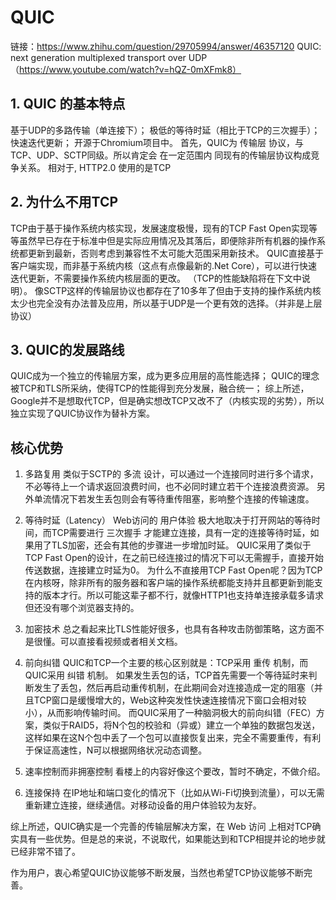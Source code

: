 # QUIC
链接：https://www.zhihu.com/question/29705994/answer/46357120
QUIC: next generation multiplexed transport over UDP（https://www.youtube.com/watch?v=hQZ-0mXFmk8）

## 1. QUIC 的基本特点
基于UDP的多路传输（单连接下）；
极低的等待时延（相比于TCP的三次握手）；
快速迭代更新；
开源于Chromium项目中。
首先，QUIC为 传输层 协议，与TCP、UDP、SCTP同级。所以肯定会 在一定范围内 同现有的传输层协议构成竞争关系。
相对于, HTTP2.0 使用的是TCP

## 2. 为什么不用TCP
TCP由于基于操作系统内核实现，发展速度极慢，现有的TCP Fast Open实现等等虽然早已存在于标准中但是实际应用情况及其落后，即便除非所有机器的操作系统都更新到最新，否则考虑到兼容性不太可能大范围采用新技术。
QUIC直接基于客户端实现，而非基于系统内核（这点有点像最新的.Net Core），可以进行快速迭代更新，不需要操作系统内核层面的更改。
（TCP的性能缺陷将在下文中说明）。
像SCTP这样的传输层协议也都存在了10多年了但由于支持的操作系统内核太少也完全没有办法普及应用，所以基于UDP是一个更有效的选择。（并非是上层协议）

## 3. QUIC的发展路线
QUIC成为一个独立的传输层方案，成为更多应用层的高性能选择；
QUIC的理念被TCP和TLS所采纳，使得TCP的性能得到充分发展，融合统一；
综上所述，Google并不是想取代TCP，但是确实想改TCP又改不了（内核实现的劣势），所以独立实现了QUIC协议作为替补方案。

## 核心优势
1. 多路复用
类似于SCTP的 多流 设计，可以通过一个连接同时进行多个请求，不必等待上一个请求返回浪费时间，也不必同时建立若干个连接浪费资源。
另外单流情况下若发生丢包则会有等待重传阻塞，影响整个连接的传输速度。

2. 等待时延（Latency）
Web访问的 用户体验 极大地取决于打开网站的等待时间，而TCP需要进行 三次握手 才能建立连接，具有一定的连接等待时延，如果用了TLS加密，还会有其他的步骤进一步增加时延。
QUIC采用了类似于TCP Fast Open的设计，在之前已经连接过的情况下可以无需握手，直接开始传送数据，连接建立时延为0。
为什么不直接用TCP Fast Open呢？因为TCP在内核呀，除非所有的服务器和客户端的操作系统都能支持并且都更新到能支持的版本才行。所以可能这辈子都不行，就像HTTP1也支持单连接承载多请求但还没有哪个浏览器支持的。

3. 加密技术
总之看起来比TLS性能好很多，也具有各种攻击防御策略，这方面不是很懂。可以直接看视频或者相关文档。

4. 前向纠错
QUIC和TCP一个主要的核心区别就是：TCP采用 重传 机制，而QUIC采用 纠错 机制。
如果发生丢包的话，TCP首先需要一个等待延时来判断发生了丢包，然后再启动重传机制，在此期间会对连接造成一定的阻塞（并且TCP窗口是缓慢增大的，Web这种突发性快速连接情况下窗口会相对较小），从而影响传输时间。
而QUIC采用了一种脑洞极大的前向纠错（FEC）方案，类似于RAID5，将N个包的校验和（异或）建立一个单独的数据包发送，这样如果在这N个包中丢了一个包可以直接恢复出来，完全不需要重传，有利于保证高速性，N可以根据网络状况动态调整。

5. 速率控制而非拥塞控制
看楼上的内容好像这个要改，暂时不确定，不做介绍。

6. 连接保持
在IP地址和端口变化的情况下（比如从Wi-Fi切换到流量），可以无需重新建立连接，继续通信。对移动设备的用户体验较为友好。

综上所述，QUIC确实是一个完善的传输层解决方案，在 Web 访问 上相对TCP确实具有一些优势。但是总的来说，不说取代，如果能达到和TCP相提并论的地步就已经非常不错了。

作为用户，衷心希望QUIC协议能够不断发展，当然也希望TCP协议能够不断完善。
